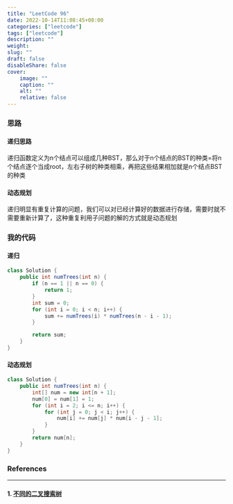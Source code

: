 ```yaml
---
title: "LeetCode 96"
date: 2022-10-14T11:08:45+08:00
categories: ["leetcode"]
tags: ["leetcode"]
description: ""
weight:
slug: ""
draft: false
disableShare: false
cover:
    image: ""
    caption: ""
    alt: ""
    relative: false
---
```


### 思路

#### 递归思路

递归函数定义为n个结点可以组成几种BST，那么对于n个结点的BST的种类=将n个结点逐个当成root，左右子树的种类相乘，再把这些结果相加就是n个结点BST的种类

#### 动态规划

递归明显有重复计算的问题，我们可以对已经计算好的数据进行存储，需要时就不需要重新计算了，这种重复利用子问题的解的方式就是动态规划

### 我的代码

#### 递归

```java
class Solution {
    public int numTrees(int n) {
        if (n == 1 || n == 0) {
            return 1;
        }
        int sum = 0;
        for (int i = 0; i < n; i++) {
            sum += numTrees(i) * numTrees(n - i - 1);
        }

        return sum;
    }
}
```

#### 动态规划

```java
class Solution {
    public int numTrees(int n) {
        int[] num = new int[n + 1];
        num[0] = num[1] = 1;
        for (int i = 2; i <= n; i++) {
            for (int j = 0; j < i; j++) {
                num[i] += num[j] * num[i - j - 1];
            }
        }
        return num[n];
    }
}
```

### References

---

#### 1. [不同的二叉搜索树](https://leetcode.cn/problems/unique-binary-search-trees/)
